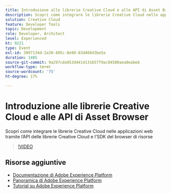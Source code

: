 ```yaml
---
title: Introduzione alle librerie Creative Cloud e alle API di Asset Browser
description: Scopri come integrare le librerie Creative Cloud nelle applicazioni web tramite l’API delle librerie Creative Cloud e l’SDK del browser di risorse
solution: Creative Cloud
feature: Developer Tools
topic: Development
role: Developer, Architect
level: Experienced
kt: 9221
type: Event
exl-id: 3097134d-2a30-495c-8e98-83d46643be5a
duration: 1485
source-git-commit: 9a297cda953d4414131657f9ac84580aea0eabeb
workflow-type: tm+mt
source-wordcount: '75'
ht-degree: 17%

---
```


# Introduzione alle librerie Creative Cloud e alle API di Asset Browser

Scopri come integrare le librerie Creative Cloud nelle applicazioni web tramite l’API delle librerie Creative Cloud e l’SDK del browser di risorse

>[!VIDEO](https://video.tv.adobe.com/v/337592/?quality=12&learn=on&hidetitle=true)

## Risorse aggiuntive

- [Documentazione di Adobe Experience Platform](https://experienceleague.adobe.com/docs/experience-platform.html?lang=it)
- [Panoramica di Adobe Experience Platform](https://experienceleague.adobe.com/docs/experience-platform/landing/home.html?lang=it)
- [Tutorial su Adobe Experience Platform](https://experienceleague.adobe.com/docs/platform-learn/tutorials/overview.html?lang=it)
